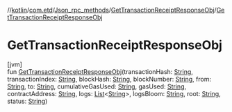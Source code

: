 //[kotlin](../../../../index.md)/[com.etd](../../index.md)/[Json_rpc_methods](../index.md)/[GetTransactionReceiptResponseObj](index.md)/[GetTransactionReceiptResponseObj](-get-transaction-receipt-response-obj.md)

# GetTransactionReceiptResponseObj

[jvm]\
fun [GetTransactionReceiptResponseObj](-get-transaction-receipt-response-obj.md)(transactionHash: [String](https://kotlinlang.org/api/latest/jvm/stdlib/kotlin/-string/index.html), transactionIndex: [String](https://kotlinlang.org/api/latest/jvm/stdlib/kotlin/-string/index.html), blockHash: [String](https://kotlinlang.org/api/latest/jvm/stdlib/kotlin/-string/index.html), blockNumber: [String](https://kotlinlang.org/api/latest/jvm/stdlib/kotlin/-string/index.html), from: [String](https://kotlinlang.org/api/latest/jvm/stdlib/kotlin/-string/index.html), to: [String](https://kotlinlang.org/api/latest/jvm/stdlib/kotlin/-string/index.html), cumulativeGasUsed: [String](https://kotlinlang.org/api/latest/jvm/stdlib/kotlin/-string/index.html), gasUsed: [String](https://kotlinlang.org/api/latest/jvm/stdlib/kotlin/-string/index.html), contractAddress: [String](https://kotlinlang.org/api/latest/jvm/stdlib/kotlin/-string/index.html), logs: [List](https://kotlinlang.org/api/latest/jvm/stdlib/kotlin.collections/-list/index.html)&lt;[String](https://kotlinlang.org/api/latest/jvm/stdlib/kotlin/-string/index.html)&gt;, logsBloom: [String](https://kotlinlang.org/api/latest/jvm/stdlib/kotlin/-string/index.html), root: [String](https://kotlinlang.org/api/latest/jvm/stdlib/kotlin/-string/index.html), status: [String](https://kotlinlang.org/api/latest/jvm/stdlib/kotlin/-string/index.html))
